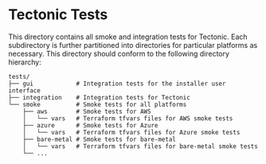 # Tectonic Tests

This directory contains all smoke and integration tests for Tectonic. Each subdirectory is further partitioned into directories for particular platforms as necessary. This directory should conform to the following directory hierarchy:

```
tests/
├── gui            # Integration tests for the installer user interface
├── integration    # Integration tests for Tectonic
└── smoke          # Smoke tests for all platforms
    ├── aws        # Smoke tests for AWS
    │   └── vars   # Terraform tfvars files for AWS smoke tests
    ├── azure      # Smoke tests for Azure
    │   └── vars   # Terraform tfvars files for Azure smoke tests
    ├── bare-metal # Smoke tests for bare-metal
    │   └── vars   # Terraform tfvars files for bare-metal smoke tests
    └── ...
```
